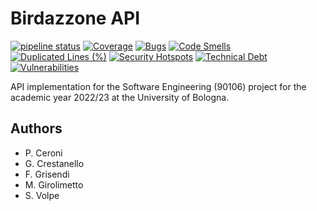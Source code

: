 # Birdazzone API

[![pipeline status](https://git.hjkl.gq/team13/birdazzone-api/badges/develop/pipeline.svg)](https://git.hjkl.gq/team13/birdazzone-api/-/commits/develop)
[![Coverage](https://qube.hjkl.gq/api/project_badges/measure?project=birdazzone_birdazzone_AYPTe6hijP-lRCpIv8e6&metric=coverage&token=388400b56bf9ab7f4be7dd679f35f5ba9e3f8940)](https://qube.hjkl.gq/dashboard?id=birdazzone_birdazzone_AYPTe6hijP-lRCpIv8e6)
[![Bugs](https://qube.hjkl.gq/api/project_badges/measure?project=birdazzone_birdazzone_AYPTe6hijP-lRCpIv8e6&metric=bugs&token=388400b56bf9ab7f4be7dd679f35f5ba9e3f8940)](https://qube.hjkl.gq/dashboard?id=birdazzone_birdazzone_AYPTe6hijP-lRCpIv8e6)
[![Code Smells](https://qube.hjkl.gq/api/project_badges/measure?project=birdazzone_birdazzone_AYPTe6hijP-lRCpIv8e6&metric=code_smells&token=388400b56bf9ab7f4be7dd679f35f5ba9e3f8940)](https://qube.hjkl.gq/dashboard?id=birdazzone_birdazzone_AYPTe6hijP-lRCpIv8e6)
[![Duplicated Lines (%)](https://qube.hjkl.gq/api/project_badges/measure?project=birdazzone_birdazzone_AYPTe6hijP-lRCpIv8e6&metric=duplicated_lines_density&token=388400b56bf9ab7f4be7dd679f35f5ba9e3f8940)](https://qube.hjkl.gq/dashboard?id=birdazzone_birdazzone_AYPTe6hijP-lRCpIv8e6)
[![Security Hotspots](https://qube.hjkl.gq/api/project_badges/measure?project=birdazzone_birdazzone_AYPTe6hijP-lRCpIv8e6&metric=security_hotspots&token=388400b56bf9ab7f4be7dd679f35f5ba9e3f8940)](https://qube.hjkl.gq/dashboard?id=birdazzone_birdazzone_AYPTe6hijP-lRCpIv8e6)
[![Technical Debt](https://qube.hjkl.gq/api/project_badges/measure?project=birdazzone_birdazzone_AYPTe6hijP-lRCpIv8e6&metric=sqale_index&token=388400b56bf9ab7f4be7dd679f35f5ba9e3f8940)](https://qube.hjkl.gq/dashboard?id=birdazzone_birdazzone_AYPTe6hijP-lRCpIv8e6)
[![Vulnerabilities](https://qube.hjkl.gq/api/project_badges/measure?project=birdazzone_birdazzone_AYPTe6hijP-lRCpIv8e6&metric=vulnerabilities&token=388400b56bf9ab7f4be7dd679f35f5ba9e3f8940)](https://qube.hjkl.gq/dashboard?id=birdazzone_birdazzone_AYPTe6hijP-lRCpIv8e6)

API implementation for the Software Engineering (90106) project for the academic
year 2022/23 at the University of Bologna.

## Authors

- P. Ceroni
- G. Crestanello
- F. Grisendi
- M. Girolimetto
- S. Volpe

